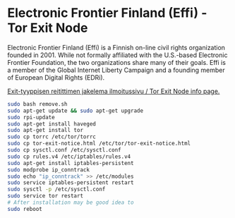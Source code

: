 Electronic Frontier Finland (Effi) - Tor Exit Node
=================================================

Electronic Frontier Finland (Effi) is a Finnish on-line civil rights organization founded in 2001. While not formally affiliated with the U.S.-based Electronic Frontier Foundation, the two organizations share many of their goals. Effi is a member of the Global Internet Liberty Campaign and a founding member of European Digital Rights (EDRi).

[Exit-tyyppisen reitittimen jakelema ilmoitussivu / Tor Exit Node info page.](http://htmlpreview.github.io/?https://github.com/juhanurmi/exitnode/blob/master/tor-exit-notice.html)

```sh
sudo bash remove.sh
sudo apt-get update && sudo apt-get upgrade
sudo rpi-update
sudo apt-get install haveged
sudo apt-get install tor
sudo cp torrc /etc/tor/torrc
sudo cp tor-exit-notice.html /etc/tor/tor-exit-notice.html
sudo cp sysctl.conf /etc/sysctl.conf
sudo cp rules.v4 /etc/iptables/rules.v4
sudo apt-get install iptables-persistent
sudo modprobe ip_conntrack
sudo echo "ip_conntrack" >> /etc/modules
sudo service iptables-persistent restart
sudo sysctl -p /etc/sysctl.conf
sudo service tor restart
# After installation may be good idea to
sudo reboot
```
